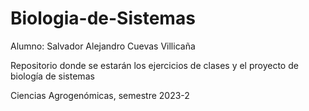 # Biologia-de-Sistemas
Alumno: Salvador Alejandro Cuevas Villicaña

Repositorio donde se estarán los ejercicios de clases y el proyecto de biología de sistemas

Ciencias Agrogenómicas, semestre 2023-2

